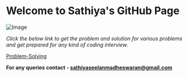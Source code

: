 # Welcome to Sathiya's GitHub Page
![Image](https://octodex.github.com/images/total-eclipse-of-the-octocat.jpg)

*Click the below link to get the problem and solution for various problems and get prepared for any kind of coding interview.*

[Problem-Solving](https://github.com/sathiya1605/sathiya1605.github.io/blob/ebd44cc299622ef6255467191d643e2b154e3a8b/javaprograms/equilibriumcheck.md) 


**For any queries contact - sathiyaseelanmadheswaran@gmail.com**

